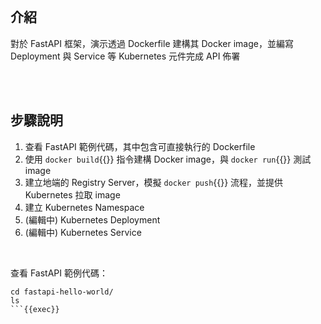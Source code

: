 

<br>


## 介紹

對於 FastAPI 框架，演示透過 Dockerfile 建構其 Docker image，並編寫 Deployment 與 Service 等 Kubernetes 元件完成 API 佈署


<br>


<br>


## 步驟說明

1. 查看 FastAPI 範例代碼，其中包含可直接執行的 Dockerfile
2. 使用 `docker build`{{}} 指令建構 Docker image，與 `docker run`{{}} 測試 image
3. 建立地端的 Registry Server，模擬 `docker push`{{}} 流程，並提供 Kubernetes 拉取 image
4. 建立 Kubernetes Namespace
5. (編輯中) Kubernetes Deployment
6. (編輯中) Kubernetes Service


<br>


查看 FastAPI 範例代碼：

```text
cd fastapi-hello-world/
ls
```{{exec}}
